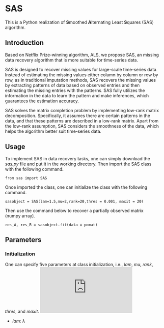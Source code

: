 # SAS
This is a Python realization of **S**moothed **A**lternating Least **S**quares (SAS) algorithm.

## Introduction

Based on Netflix Prize-winning algorithm, ALS, we propose SAS, an missing data recovery algorithm that is more suitable for time-series data.

SAS is designed to recover missing values for large-scale time-series data. Instead of estimating the missing values either column by column or row by row, as in traditional imputation methods, SAS recovers the missing values by extracting patterns of data based on observed entries and then estimating the missing entries with the patterns. SAS fully utilizes the information in the data to learn the pattern and make inferences, which guarantees the estimation accuracy.

SAS solves the matrix completion problem by implementing low-rank matrix decomposition. Specifically, it assumes there are certain patterns in the data, and that these patterns are described in a low-rank matrix. Apart from the low-rank assumption, SAS considers the smoothness of the data, which helps the algorithm better suit time-series data.

## Usage

To implement SAS in data recovery tasks, one can simply download the *sas.py* file and put it in the working directory. Then import the SAS class with the following command.

`from sas import SAS`

Once imported the class, one can initialize the class with the following command.

`sasobject = SAS(lam=1.5,mu=2,rank=20,thres = 0.001, maxit = 20)`

Then use the command below to recover a partially observed matrix (numpy array).

`res_A, res_B = sasobject.fit(data = pomat)`


## Parameters
### Initialization

One can specify five parameters at class initialization, i.e., *lam*, *mu*, *rank*, *thres*, and *maxit*. 
![equation](http://www.sciweavers.org/tex2img.php?eq=1%2Bsin%28mc%5E2%29&bc=White&fc=Black&im=jpg&fs=12&ff=arev&edit=)
* *lam*: $\lambda$
